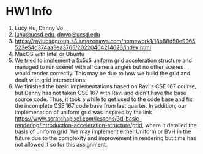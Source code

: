 #  HW1 Info

1. Lucy Hu, Danny Vo
2. luhu@ucsd.edu, dmvo@ucsd.edu 
3. https://raviucsdgroup.s3.amazonaws.com/homework1/18b88d50e9965523e54d374aa3ea3765/20220404214626/index.html
4. MacOS with Intel or Ubuntu
5. We tried to implement a 5x5x5 uniform grid acceleration structure and managed to run scene1 with all camera angles but no other scenes would render correctly. This may be due to how we build the grid and dealt with grid intersections.
6. We finished the basic implementations based on Ravi's CSE 167 course, but Danny has not taken CSE 167 with Ravi and didn't have the base source code. Thus, it took a while to get used to the code base and fix the incomplete CSE 167 code base from last quarter. In addition, our implemenation of uniform grid was inspired by the link https://www.scratchapixel.com/lessons/3d-basic-rendering/introduction-acceleration-structure/grid, where it detailed the basis of uniform grid. We may implement either Uniform or BVH in the future due to the complexity and improvement in rendering but time has not allowed it so for this assignment.
